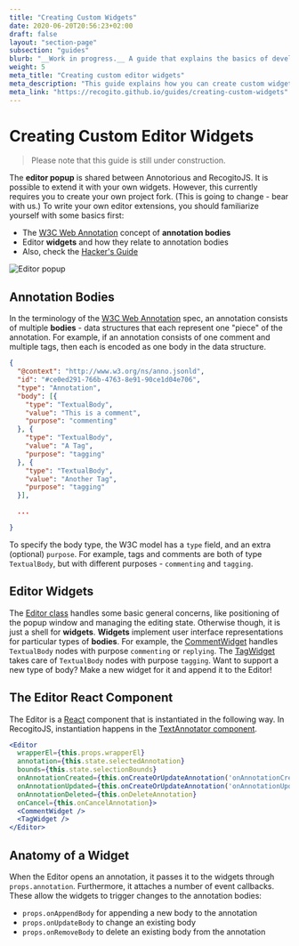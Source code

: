```yaml
---
title: "Creating Custom Widgets"
date: 2020-06-20T20:56:23+02:00
draft: false
layout: "section-page"
subsection: "guides"
blurb: "__Work in progress.__ A guide that explains the basics of developing your own customized annotation editor."
weight: 5
meta_title: "Creating custom editor widgets"
meta_description: "This guide explains how you can create custom widgets for the Annotorious/RecogitoJS editor popup" 
meta_link: "https://recogito.github.io/guides/creating-custom-widgets"
---
```


# Creating Custom Editor Widgets

> Please note that this guide is still under construction.

The __editor popup__ is shared between Annotorious and RecogitoJS. It is possible to extend it with your own widgets. However,
this currently requires you to create your own project fork. (This is going to change - bear with us.) 
To write your own 
editor extensions, you should familiarize yourself with some basics first:

- The [W3C Web Annotation](https://www.w3.org/TR/annotation-model/) concept of __annotation bodies__
- Editor __widgets__ and how they relate to annotation bodies
- Also, check the [Hacker's Guide](/guides/development-setup)

![Editor popup](/images/guides/editor-popup.png)


## Annotation Bodies

In the terminology of the  [W3C Web Annotation](https://www.w3.org/TR/annotation-model/) spec, an 
annotation consists of multiple __bodies__ - data structures that each represent one "piece" of the
annotation. For example, if an annotation consists of one comment and multiple tags, then each is 
encoded as one body in the data structure.

```json
{ 
  "@context": "http://www.w3.org/ns/anno.jsonld",
  "id": "#ce0ed291-766b-4763-8e91-90ce1d04e706",
  "type": "Annotation",
  "body": [{
    "type": "TextualBody",
    "value": "This is a comment",
    "purpose": "commenting"
  }, {
    "type": "TextualBody",
    "value": "A Tag",
    "purpose": "tagging"
  }, {
    "type": "TextualBody",
    "value": "Another Tag",
    "purpose": "tagging"
  }],

  ...

}
```

To specify the body type, the W3C model has a `type` field, and an extra (optional) 
`purpose`. For example, tags and comments are both of type `TextualBody`, but with different 
purposes - `commenting` and `tagging`.

## Editor Widgets

The [Editor class](https://github.com/recogito/recogito-client-core/blob/master/src/editor/Editor.jsx)
handles some basic general concerns, like positioning of the popup window and managing the editing state. 
Otherwise though, it is just a shell for __widgets__. __Widgets__ implement user interface representations for
particular types of __bodies__. For example, the 
[CommentWidget](https://github.com/recogito/recogito-client-core/blob/master/src/editor/widgets/comment/CommentWidget.jsx)
handles `TextualBody` nodes with purpose `commenting` or `replying`. The 
[TagWidget](https://github.com/recogito/recogito-client-core/blob/master/src/editor/widgets/tag/TagWidget.jsx)
takes care of `TextualBody` nodes with purpose `tagging`. Want to support a new type of body? Make a new widget for it and append it to the Editor!

## The Editor React Component

The Editor is a [React](https://reactjs.org/) component that is instantiated in the following way. In
RecogitoJS, instantiation happens in the [TextAnnotator component](https://github.com/recogito/recogito-client-core/blob/master/src/TextAnnotator.jsx).

```jsx
<Editor
  wrapperEl={this.props.wrapperEl}
  annotation={this.state.selectedAnnotation}
  bounds={this.state.selectionBounds}
  onAnnotationCreated={this.onCreateOrUpdateAnnotation('onAnnotationCreated')}
  onAnnotationUpdated={this.onCreateOrUpdateAnnotation('onAnnotationUpdated')}
  onAnnotationDeleted={this.onDeleteAnnotation}
  onCancel={this.onCancelAnnotation}>
  <CommentWidget />
  <TagWidget />
</Editor>
```

## Anatomy of a Widget

When the Editor opens an annotation, it passes it to the widgets through `props.annotation`. Furthermore,
it attaches a number of event callbacks. These allow the widgets to trigger changes to the annotation bodies:

- `props.onAppendBody` for appending a new body to the annotation
- `props.onUpdateBody` to change an existing body
- `props.onRemoveBody` to delete an existing body from the annotation